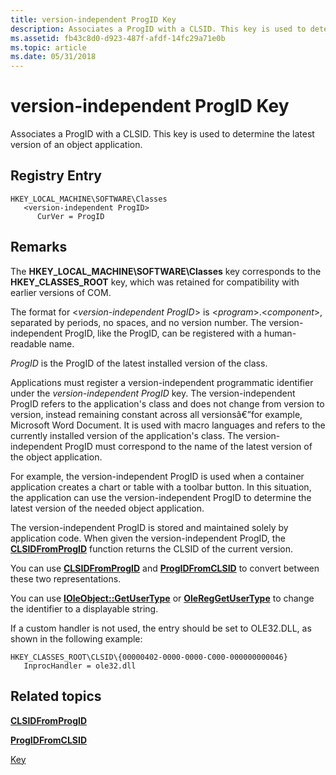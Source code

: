 ```yaml
---
title: version-independent ProgID Key
description: Associates a ProgID with a CLSID. This key is used to determine the latest version of an object application.
ms.assetid: fb43c8d0-d923-487f-afdf-14fc29a71e0b
ms.topic: article
ms.date: 05/31/2018
---
```


# version-independent ProgID Key

Associates a ProgID with a CLSID. This key is used to determine the latest version of an object application.

## Registry Entry

```
HKEY_LOCAL_MACHINE\SOFTWARE\Classes
   <version-independent ProgID>
      CurVer = ProgID
```

## Remarks

The **HKEY\_LOCAL\_MACHINE\\SOFTWARE\\Classes** key corresponds to the **HKEY\_CLASSES\_ROOT** key, which was retained for compatibility with earlier versions of COM.

The format for <*version-independent ProgID*> is <*program*>.<*component*>, separated by periods, no spaces, and no version number. The version-independent ProgID, like the ProgID, can be registered with a human-readable name.

*ProgID* is the ProgID of the latest installed version of the class.

Applications must register a version-independent programmatic identifier under the *version-independent ProgID* key. The version-independent ProgID refers to the application's class and does not change from version to version, instead remaining constant across all versionsâ€”for example, Microsoft Word Document. It is used with macro languages and refers to the currently installed version of the application's class. The version-independent ProgID must correspond to the name of the latest version of the object application.

For example, the version-independent ProgID is used when a container application creates a chart or table with a toolbar button. In this situation, the application can use the version-independent ProgID to determine the latest version of the needed object application.

The version-independent ProgID is stored and maintained solely by application code. When given the version-independent ProgID, the [**CLSIDFromProgID**](/windows/desktop/api/combaseapi/nf-combaseapi-clsidfromprogid) function returns the CLSID of the current version.

You can use [**CLSIDFromProgID**](/windows/desktop/api/combaseapi/nf-combaseapi-clsidfromprogid) and [**ProgIDFromCLSID**](/windows/desktop/api/combaseapi/nf-combaseapi-progidfromclsid) to convert between these two representations.

You can use [**IOleObject::GetUserType**](/windows/desktop/api/OleIdl/nf-oleidl-ioleobject-getusertype) or [**OleRegGetUserType**](/windows/desktop/api/Ole2/nf-ole2-olereggetusertype) to change the identifier to a displayable string.

If a custom handler is not used, the entry should be set to OLE32.DLL, as shown in the following example:

```
HKEY_CLASSES_ROOT\CLSID\{00000402-0000-0000-C000-000000000046}
   InprocHandler = ole32.dll
```

## Related topics

<dl> <dt>

[**CLSIDFromProgID**](/windows/desktop/api/combaseapi/nf-combaseapi-clsidfromprogid)
</dt> <dt>

[**ProgIDFromCLSID**](/windows/desktop/api/combaseapi/nf-combaseapi-progidfromclsid)
</dt> <dt>

[<ProgID> Key](-progid--key.md)
</dt> </dl>

 

 




